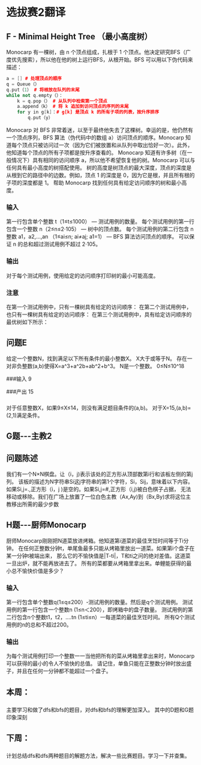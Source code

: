 # 选拔赛2翻译
## F - Minimal Height Tree （最小高度树）
Monocarp 有一棵树，由 n 个顶点组成，扎根于 1 个顶点。他决定研究BFS（广度优先搜索），所以他在他的树上运行BFS，从根开始。BFS 可以用以下伪代码来描述：
```c++
a = [] # 处理顶点的顺序
q = Queue（）
q.put（1） # 将根放在队列的末尾
while not q.empty（）：
    k = q.pop（） # 从队列中检索第一个顶点
    a.append（k） # 将 k 追加到访问顶点的序列的末尾
    for y in g[k]：# g[k] 是顶点 k 的所有子项的列表，按升序排序
        q.put（y）

```
Monocarp 对 BFS 非常着迷，以至于最终他失去了这棵树。幸运的是，他仍然有一个顶点序列，BFS 算法（伪代码中的数组 a）访问顶点的顺序。Monocarp 知道每个顶点只被访问过一次（因为它们被放置和从队列中取出恰好一次）。此外，他知道每个顶点的所有子项都是按升序查看的。
Monocarp 知道有许多树（在一般情况下）具有相同的访问顺序 a，所以他不希望恢复他的树。Monocarp 可以与任何具有最小高度的树搭配使用。
树的高度是树顶点的最大深度，顶点的深度是从根到它的路径中的边数。例如，顶点 1 的深度是 0，因为它是根，并且所有根的子项的深度都是 1。
帮助 Monocarp 找到任何具有给定访问顺序的树和最小高度。

### 输入 
第一行包含单个整数 t（1≤t≤1000） — 测试用例的数量。
每个测试用例的第一行包含一个整数 n（2≤n≤2⋅105） — 树中的顶点数。
每个测试用例的第二行包含 n整数 a1，a2,...,an （1≤ai≤n; ai≠aj; a1=1） — BFS 算法访问顶点的顺序。
可以保证 n 的总和超过测试用例不超过 2⋅105。

### 输出
对于每个测试用例，使用给定的访问顺序打印树的最小可能高度。

### 注意 
在第一个测试用例中，只有一棵树具有给定的访问顺序：
在第二个测试用例中，也只有一棵树具有给定的访问顺序：
在第三个测试用例中，具有给定访问顺序的最优树如下所示：
## 问题E
给定一个整数N，找到满足以下所有条件的最小整数X。
X大于或等于N。
存在一对非负整数(a,b)使得X=a^3+a^2b+ab^2+b^3。
N是一个整数。
0≤N≤10^18

###输入
9

###产出
15

###
对于任意整数X，如果9≤X≤14，则没有满足题目条件的(a,b)。
对于X=15,(a,b)=(2,1)满足条件。

## G题---主教2  
## 问题陈述  
我们有一个N×N棋盘。让（i，j)表示该处的正方形从顶部数第i行和该板左侧的第j列。
该板的描述为N字符串Si这j字符串的第1个字符，Si，Sij，意味着以下内容。
如果Si,j=.,正方形（i，j )是空的。如果Si,j​=#,正方形（i,j)被白色棋子占据，
无法移动或移除。我们在广场上放置了一位白色主教（Ax,Ay)到（Bx,By)求将这位主教移出所需的最少步数 

## H题---厨师Monocarp  
厨师Monocarp刚刚把N道菜放进烤箱。他知道第i道菜的最佳烹饪时间等于Ti分钟。
在任何正整数分钟t，单尾鱼最多只能从烤箱里放出一道菜。如果第i个盘子在某一分钟t被端出来，
那么它的不愉快值是|T-ti|，T和ti之问的绝对差值。这道菜一旦出炉，就不能再放进去了。
所有的菜都要从烤箱里拿出来。单鲤能获得的最小总不愉快价值是多少？  
### 输入  
第一行包含单个整数q(1≤q≤200）-测试用例的数量。然后是q个测试用例。
测试用例的第一行包含一个整数n (1≤n＜200），即烤箱中的盘子数量。
测试用例的第二行包含n个整数t1，t2，....tn (1≤ti≤n）一每道菜的最佳烹饪时间。
所有Q个测试用例的n的总和不超过200。  
### 输出  
为每个测试用例打印一个整数一一当他把所有的菜从烤箱里拿出来时，Monocarp可以获得的最小的令人不愉快的总值。
请记住，单鱼只能在正整数分钟时放出盛子，并且在任何一分钟都不能超过一个盘子。 
## 本周：
###
主要学习和做了dfs和bfs的题目，对dfs和bfs的理解更加深入。 
其中的D题和G题印象深刻 

## 下周：
###
计划总结dfs和dfs两种题目的解题方法，解决一些比赛题目。学习一下并查集。 
